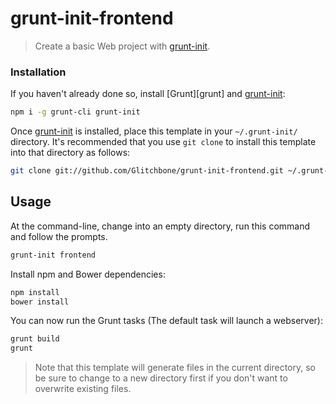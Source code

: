 # grunt-init-frontend
> Create a basic Web project with [grunt-init][].

[grunt-init]: http://gruntjs.com/project-scaffolding

### Installation
If you haven't already done so, install [Grunt][grunt] and [grunt-init][]:

``` bash
npm i -g grunt-cli grunt-init
```

Once [grunt-init][] is installed, place this template in your `~/.grunt-init/` directory. It's recommended that you use `git clone` to install this template into that directory as follows:

```sh
git clone git://github.com/Glitchbone/grunt-init-frontend.git ~/.grunt-init/frontend
```

## Usage
At the command-line, change into an empty directory, run this command
and follow the prompts.

```sh
grunt-init frontend
```

Install npm and Bower dependencies:

```sh
npm install
bower install
```

You can now run the Grunt tasks (The default task will launch a webserver):

```sh
grunt build
grunt
```

> Note that this template will generate files in the current directory, so
be sure to change to a new directory first if you don't want to overwrite
existing files.
